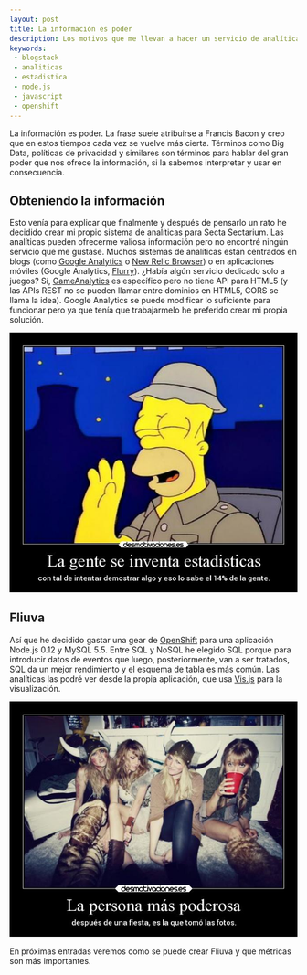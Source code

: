 ```yaml
---
layout: post
title: La información es poder
description: Los motivos que me llevan a hacer un servicio de analíticas propio
keywords:
 - blogstack
 - analiticas
 - estadistica
 - node.js
 - javascript
 - openshift
---
```


La información es poder. La frase suele atribuirse a Francis Bacon y creo que en estos tiempos cada vez se vuelve más cierta. Términos como Big Data, políticas de privacidad y similares son términos para hablar del gran poder que nos ofrece la información, si la sabemos interpretar y usar en consecuencia.

## Obteniendo la información

Esto venía para explicar que finalmente y después de pensarlo un rato he decidido crear mi propio sistema de analíticas para Secta Sectarium. Las analíticas pueden ofrecerme valiosa información pero no encontré ningún servicio que me gustase. Muchos sistemas de analíticas están centrados en blogs (como [Google Analytics](http://google.com/analytics) o [New Relic Browser](http://newrelic.com)) o en aplicaciones móviles (Google Analytics, [Flurry](https://developer.yahoo.com/analytics/)). ¿Había algún servicio dedicado solo a juegos? Sí, [GameAnalytics](http://www.gameanalytics.com/) es específico pero no tiene API para HTML5 (y las APIs REST no se pueden llamar entre dominios en HTML5, CORS se llama la idea). Google Analytics se puede modificar lo suficiente para funcionar pero ya que tenía que trabajarmelo he preferido crear mi propia solución.

![La gente se inventa estadísticas con tal de demostrar algo y eso lo sabe el 14% de la gente](../images/LaGenteSeInventaEstadisticas.jpg)

## Fliuva

Así que he decidido gastar una gear de [OpenShift](http://openshift.com) para una aplicación Node.js 0.12 y MySQL 5.5. Entre SQL y NoSQL he elegido SQL porque para introducir datos de eventos que luego, posteriormente, van a ser tratados, SQL da un mejor rendimiento y el esquema de tabla es más común. Las analíticas las podré ver desde la propia aplicación, que usa [Vis.js](http://visjs.org) para la visualización.

![La persona más poderosa después de una fiesta es la que tomó las fotos](../images/LaPersonaMasPoderosa.jpg)

En próximas entradas veremos como se puede crear Fliuva y que métricas son más importantes.